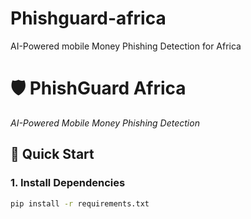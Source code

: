 # Phishguard-africa
AI-Powered mobile Money Phishing Detection for Africa
# 🛡 PhishGuard Africa

*AI-Powered Mobile Money Phishing Detection*

## 🚀 Quick Start

### 1. Install Dependencies
```bash
pip install -r requirements.txt